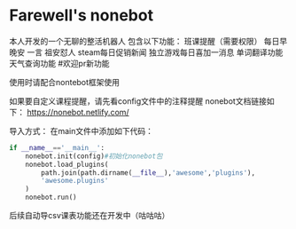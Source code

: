 # Farewell's nonebot
本人开发的一个无聊的整活机器人
包含以下功能：
    班课提醒（需要权限）
    每日早晚安
    一言
    祖安怼人
    steam每日促销新闻
    独立游戏每日喜加一消息
    单词翻译功能
    天气查询功能
#欢迎pr新功能
    

使用时请配合nontebot框架使用

如果要自定义课程提醒，请先看config文件中的注释提醒
nonebot文档链接如下：
https://nonebot.netlify.com/

导入方式：
在main文件中添加如下代码：
```python
if __name__=='__main__':
    nonebot.init(config)#初始化nonebot包
    nonebot.load_plugins(
        path.join(path.dirname(__file__),'awesome','plugins'),
        'awesome.plugins'
    )
    nonebot.run()
```
后续自动导csv课表功能还在开发中（咕咕咕）
